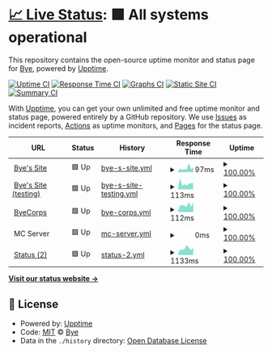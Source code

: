 # [📈 Live Status](https://status.byemc.xyz): <!--live status--> **🟩 All systems operational**

This repository contains the open-source uptime monitor and status page for [Bye](https://byemc.xyz), powered by [Upptime](https://github.com/upptime/upptime).

[![Uptime CI](https://github.com/byemc/status/workflows/Uptime%20CI/badge.svg)](https://github.com/byemc/status/actions?query=workflow%3A%22Uptime+CI%22)
[![Response Time CI](https://github.com/byemc/status/workflows/Response%20Time%20CI/badge.svg)](https://github.com/byemc/status/actions?query=workflow%3A%22Response+Time+CI%22)
[![Graphs CI](https://github.com/byemc/status/workflows/Graphs%20CI/badge.svg)](https://github.com/byemc/status/actions?query=workflow%3A%22Graphs+CI%22)
[![Static Site CI](https://github.com/byemc/status/workflows/Static%20Site%20CI/badge.svg)](https://github.com/byemc/status/actions?query=workflow%3A%22Static+Site+CI%22)
[![Summary CI](https://github.com/byemc/status/workflows/Summary%20CI/badge.svg)](https://github.com/byemc/status/actions?query=workflow%3A%22Summary+CI%22)

With [Upptime](https://upptime.js.org), you can get your own unlimited and free uptime monitor and status page, powered entirely by a GitHub repository. We use [Issues](https://github.com/byemc/status/issues) as incident reports, [Actions](https://github.com/byemc/status/actions) as uptime monitors, and [Pages](https://status.byemc.xyz) for the status page.

<!--start: status pages-->
<!-- This summary is generated by Upptime (https://github.com/upptime/upptime) -->
<!-- Do not edit this manually, your changes will be overwritten -->
<!-- prettier-ignore -->
| URL | Status | History | Response Time | Uptime |
| --- | ------ | ------- | ------------- | ------ |
| <img alt="" src="https://favicons.githubusercontent.com/www.byemc.xyz" height="13"> [Bye's Site](https://www.byemc.xyz) | 🟩 Up | [bye-s-site.yml](https://github.com/byemc/status/commits/HEAD/history/bye-s-site.yml) | <details><summary><img alt="Response time graph" src="./graphs/bye-s-site/response-time-week.png" height="20"> 97ms</summary><br><a href="https://status.byemc.xyz/history/bye-s-site"><img alt="Response time 130" src="https://img.shields.io/endpoint?url=https%3A%2F%2Fraw.githubusercontent.com%2Fbyemc%2Fstatus%2FHEAD%2Fapi%2Fbye-s-site%2Fresponse-time.json"></a><br><a href="https://status.byemc.xyz/history/bye-s-site"><img alt="24-hour response time 117" src="https://img.shields.io/endpoint?url=https%3A%2F%2Fraw.githubusercontent.com%2Fbyemc%2Fstatus%2FHEAD%2Fapi%2Fbye-s-site%2Fresponse-time-day.json"></a><br><a href="https://status.byemc.xyz/history/bye-s-site"><img alt="7-day response time 97" src="https://img.shields.io/endpoint?url=https%3A%2F%2Fraw.githubusercontent.com%2Fbyemc%2Fstatus%2FHEAD%2Fapi%2Fbye-s-site%2Fresponse-time-week.json"></a><br><a href="https://status.byemc.xyz/history/bye-s-site"><img alt="30-day response time 125" src="https://img.shields.io/endpoint?url=https%3A%2F%2Fraw.githubusercontent.com%2Fbyemc%2Fstatus%2FHEAD%2Fapi%2Fbye-s-site%2Fresponse-time-month.json"></a><br><a href="https://status.byemc.xyz/history/bye-s-site"><img alt="1-year response time 130" src="https://img.shields.io/endpoint?url=https%3A%2F%2Fraw.githubusercontent.com%2Fbyemc%2Fstatus%2FHEAD%2Fapi%2Fbye-s-site%2Fresponse-time-year.json"></a></details> | <details><summary><a href="https://status.byemc.xyz/history/bye-s-site">100.00%</a></summary><a href="https://status.byemc.xyz/history/bye-s-site"><img alt="All-time uptime 100.00%" src="https://img.shields.io/endpoint?url=https%3A%2F%2Fraw.githubusercontent.com%2Fbyemc%2Fstatus%2FHEAD%2Fapi%2Fbye-s-site%2Fuptime.json"></a><br><a href="https://status.byemc.xyz/history/bye-s-site"><img alt="24-hour uptime 100.00%" src="https://img.shields.io/endpoint?url=https%3A%2F%2Fraw.githubusercontent.com%2Fbyemc%2Fstatus%2FHEAD%2Fapi%2Fbye-s-site%2Fuptime-day.json"></a><br><a href="https://status.byemc.xyz/history/bye-s-site"><img alt="7-day uptime 100.00%" src="https://img.shields.io/endpoint?url=https%3A%2F%2Fraw.githubusercontent.com%2Fbyemc%2Fstatus%2FHEAD%2Fapi%2Fbye-s-site%2Fuptime-week.json"></a><br><a href="https://status.byemc.xyz/history/bye-s-site"><img alt="30-day uptime 100.00%" src="https://img.shields.io/endpoint?url=https%3A%2F%2Fraw.githubusercontent.com%2Fbyemc%2Fstatus%2FHEAD%2Fapi%2Fbye-s-site%2Fuptime-month.json"></a><br><a href="https://status.byemc.xyz/history/bye-s-site"><img alt="1-year uptime 100.00%" src="https://img.shields.io/endpoint?url=https%3A%2F%2Fraw.githubusercontent.com%2Fbyemc%2Fstatus%2FHEAD%2Fapi%2Fbye-s-site%2Fuptime-year.json"></a></details>
| <img alt="" src="https://favicons.githubusercontent.com/byemc-github-io-testing.pages.dev" height="13"> [Bye's Site (testing)](https://byemc-github-io-testing.pages.dev) | 🟩 Up | [bye-s-site-testing.yml](https://github.com/byemc/status/commits/HEAD/history/bye-s-site-testing.yml) | <details><summary><img alt="Response time graph" src="./graphs/bye-s-site-testing/response-time-week.png" height="20"> 113ms</summary><br><a href="https://status.byemc.xyz/history/bye-s-site-testing"><img alt="Response time 116" src="https://img.shields.io/endpoint?url=https%3A%2F%2Fraw.githubusercontent.com%2Fbyemc%2Fstatus%2FHEAD%2Fapi%2Fbye-s-site-testing%2Fresponse-time.json"></a><br><a href="https://status.byemc.xyz/history/bye-s-site-testing"><img alt="24-hour response time 124" src="https://img.shields.io/endpoint?url=https%3A%2F%2Fraw.githubusercontent.com%2Fbyemc%2Fstatus%2FHEAD%2Fapi%2Fbye-s-site-testing%2Fresponse-time-day.json"></a><br><a href="https://status.byemc.xyz/history/bye-s-site-testing"><img alt="7-day response time 113" src="https://img.shields.io/endpoint?url=https%3A%2F%2Fraw.githubusercontent.com%2Fbyemc%2Fstatus%2FHEAD%2Fapi%2Fbye-s-site-testing%2Fresponse-time-week.json"></a><br><a href="https://status.byemc.xyz/history/bye-s-site-testing"><img alt="30-day response time 114" src="https://img.shields.io/endpoint?url=https%3A%2F%2Fraw.githubusercontent.com%2Fbyemc%2Fstatus%2FHEAD%2Fapi%2Fbye-s-site-testing%2Fresponse-time-month.json"></a><br><a href="https://status.byemc.xyz/history/bye-s-site-testing"><img alt="1-year response time 116" src="https://img.shields.io/endpoint?url=https%3A%2F%2Fraw.githubusercontent.com%2Fbyemc%2Fstatus%2FHEAD%2Fapi%2Fbye-s-site-testing%2Fresponse-time-year.json"></a></details> | <details><summary><a href="https://status.byemc.xyz/history/bye-s-site-testing">100.00%</a></summary><a href="https://status.byemc.xyz/history/bye-s-site-testing"><img alt="All-time uptime 100.00%" src="https://img.shields.io/endpoint?url=https%3A%2F%2Fraw.githubusercontent.com%2Fbyemc%2Fstatus%2FHEAD%2Fapi%2Fbye-s-site-testing%2Fuptime.json"></a><br><a href="https://status.byemc.xyz/history/bye-s-site-testing"><img alt="24-hour uptime 100.00%" src="https://img.shields.io/endpoint?url=https%3A%2F%2Fraw.githubusercontent.com%2Fbyemc%2Fstatus%2FHEAD%2Fapi%2Fbye-s-site-testing%2Fuptime-day.json"></a><br><a href="https://status.byemc.xyz/history/bye-s-site-testing"><img alt="7-day uptime 100.00%" src="https://img.shields.io/endpoint?url=https%3A%2F%2Fraw.githubusercontent.com%2Fbyemc%2Fstatus%2FHEAD%2Fapi%2Fbye-s-site-testing%2Fuptime-week.json"></a><br><a href="https://status.byemc.xyz/history/bye-s-site-testing"><img alt="30-day uptime 100.00%" src="https://img.shields.io/endpoint?url=https%3A%2F%2Fraw.githubusercontent.com%2Fbyemc%2Fstatus%2FHEAD%2Fapi%2Fbye-s-site-testing%2Fuptime-month.json"></a><br><a href="https://status.byemc.xyz/history/bye-s-site-testing"><img alt="1-year uptime 100.00%" src="https://img.shields.io/endpoint?url=https%3A%2F%2Fraw.githubusercontent.com%2Fbyemc%2Fstatus%2FHEAD%2Fapi%2Fbye-s-site-testing%2Fuptime-year.json"></a></details>
| <img alt="" src="https://favicons.githubusercontent.com/byecorps.com" height="13"> [ByeCorps](https://byecorps.com) | 🟩 Up | [bye-corps.yml](https://github.com/byemc/status/commits/HEAD/history/bye-corps.yml) | <details><summary><img alt="Response time graph" src="./graphs/bye-corps/response-time-week.png" height="20"> 112ms</summary><br><a href="https://status.byemc.xyz/history/bye-corps"><img alt="Response time 135" src="https://img.shields.io/endpoint?url=https%3A%2F%2Fraw.githubusercontent.com%2Fbyemc%2Fstatus%2FHEAD%2Fapi%2Fbye-corps%2Fresponse-time.json"></a><br><a href="https://status.byemc.xyz/history/bye-corps"><img alt="24-hour response time 154" src="https://img.shields.io/endpoint?url=https%3A%2F%2Fraw.githubusercontent.com%2Fbyemc%2Fstatus%2FHEAD%2Fapi%2Fbye-corps%2Fresponse-time-day.json"></a><br><a href="https://status.byemc.xyz/history/bye-corps"><img alt="7-day response time 112" src="https://img.shields.io/endpoint?url=https%3A%2F%2Fraw.githubusercontent.com%2Fbyemc%2Fstatus%2FHEAD%2Fapi%2Fbye-corps%2Fresponse-time-week.json"></a><br><a href="https://status.byemc.xyz/history/bye-corps"><img alt="30-day response time 124" src="https://img.shields.io/endpoint?url=https%3A%2F%2Fraw.githubusercontent.com%2Fbyemc%2Fstatus%2FHEAD%2Fapi%2Fbye-corps%2Fresponse-time-month.json"></a><br><a href="https://status.byemc.xyz/history/bye-corps"><img alt="1-year response time 135" src="https://img.shields.io/endpoint?url=https%3A%2F%2Fraw.githubusercontent.com%2Fbyemc%2Fstatus%2FHEAD%2Fapi%2Fbye-corps%2Fresponse-time-year.json"></a></details> | <details><summary><a href="https://status.byemc.xyz/history/bye-corps">100.00%</a></summary><a href="https://status.byemc.xyz/history/bye-corps"><img alt="All-time uptime 100.00%" src="https://img.shields.io/endpoint?url=https%3A%2F%2Fraw.githubusercontent.com%2Fbyemc%2Fstatus%2FHEAD%2Fapi%2Fbye-corps%2Fuptime.json"></a><br><a href="https://status.byemc.xyz/history/bye-corps"><img alt="24-hour uptime 100.00%" src="https://img.shields.io/endpoint?url=https%3A%2F%2Fraw.githubusercontent.com%2Fbyemc%2Fstatus%2FHEAD%2Fapi%2Fbye-corps%2Fuptime-day.json"></a><br><a href="https://status.byemc.xyz/history/bye-corps"><img alt="7-day uptime 100.00%" src="https://img.shields.io/endpoint?url=https%3A%2F%2Fraw.githubusercontent.com%2Fbyemc%2Fstatus%2FHEAD%2Fapi%2Fbye-corps%2Fuptime-week.json"></a><br><a href="https://status.byemc.xyz/history/bye-corps"><img alt="30-day uptime 100.00%" src="https://img.shields.io/endpoint?url=https%3A%2F%2Fraw.githubusercontent.com%2Fbyemc%2Fstatus%2FHEAD%2Fapi%2Fbye-corps%2Fuptime-month.json"></a><br><a href="https://status.byemc.xyz/history/bye-corps"><img alt="1-year uptime 100.00%" src="https://img.shields.io/endpoint?url=https%3A%2F%2Fraw.githubusercontent.com%2Fbyemc%2Fstatus%2FHEAD%2Fapi%2Fbye-corps%2Fuptime-year.json"></a></details>
| <img alt="" src="https://favicons.githubusercontent.com/null" height="13"> MC Server | 🟩 Up | [mc-server.yml](https://github.com/byemc/status/commits/HEAD/history/mc-server.yml) | <details><summary><img alt="Response time graph" src="./graphs/mc-server/response-time-week.png" height="20"> 0ms</summary><br><a href="https://status.byemc.xyz/history/mc-server"><img alt="Response time 209" src="https://img.shields.io/endpoint?url=https%3A%2F%2Fraw.githubusercontent.com%2Fbyemc%2Fstatus%2FHEAD%2Fapi%2Fmc-server%2Fresponse-time.json"></a><br><a href="https://status.byemc.xyz/history/mc-server"><img alt="24-hour response time 0" src="https://img.shields.io/endpoint?url=https%3A%2F%2Fraw.githubusercontent.com%2Fbyemc%2Fstatus%2FHEAD%2Fapi%2Fmc-server%2Fresponse-time-day.json"></a><br><a href="https://status.byemc.xyz/history/mc-server"><img alt="7-day response time 0" src="https://img.shields.io/endpoint?url=https%3A%2F%2Fraw.githubusercontent.com%2Fbyemc%2Fstatus%2FHEAD%2Fapi%2Fmc-server%2Fresponse-time-week.json"></a><br><a href="https://status.byemc.xyz/history/mc-server"><img alt="30-day response time 0" src="https://img.shields.io/endpoint?url=https%3A%2F%2Fraw.githubusercontent.com%2Fbyemc%2Fstatus%2FHEAD%2Fapi%2Fmc-server%2Fresponse-time-month.json"></a><br><a href="https://status.byemc.xyz/history/mc-server"><img alt="1-year response time 209" src="https://img.shields.io/endpoint?url=https%3A%2F%2Fraw.githubusercontent.com%2Fbyemc%2Fstatus%2FHEAD%2Fapi%2Fmc-server%2Fresponse-time-year.json"></a></details> | <details><summary><a href="https://status.byemc.xyz/history/mc-server">100.00%</a></summary><a href="https://status.byemc.xyz/history/mc-server"><img alt="All-time uptime 100.00%" src="https://img.shields.io/endpoint?url=https%3A%2F%2Fraw.githubusercontent.com%2Fbyemc%2Fstatus%2FHEAD%2Fapi%2Fmc-server%2Fuptime.json"></a><br><a href="https://status.byemc.xyz/history/mc-server"><img alt="24-hour uptime 100.00%" src="https://img.shields.io/endpoint?url=https%3A%2F%2Fraw.githubusercontent.com%2Fbyemc%2Fstatus%2FHEAD%2Fapi%2Fmc-server%2Fuptime-day.json"></a><br><a href="https://status.byemc.xyz/history/mc-server"><img alt="7-day uptime 100.00%" src="https://img.shields.io/endpoint?url=https%3A%2F%2Fraw.githubusercontent.com%2Fbyemc%2Fstatus%2FHEAD%2Fapi%2Fmc-server%2Fuptime-week.json"></a><br><a href="https://status.byemc.xyz/history/mc-server"><img alt="30-day uptime 100.00%" src="https://img.shields.io/endpoint?url=https%3A%2F%2Fraw.githubusercontent.com%2Fbyemc%2Fstatus%2FHEAD%2Fapi%2Fmc-server%2Fuptime-month.json"></a><br><a href="https://status.byemc.xyz/history/mc-server"><img alt="1-year uptime 100.00%" src="https://img.shields.io/endpoint?url=https%3A%2F%2Fraw.githubusercontent.com%2Fbyemc%2Fstatus%2FHEAD%2Fapi%2Fmc-server%2Fuptime-year.json"></a></details>
| <img alt="" src="https://favicons.githubusercontent.com/bye.betteruptime.com" height="13"> [Status (2)](https://bye.betteruptime.com) | 🟩 Up | [status-2.yml](https://github.com/byemc/status/commits/HEAD/history/status-2.yml) | <details><summary><img alt="Response time graph" src="./graphs/status-2/response-time-week.png" height="20"> 1133ms</summary><br><a href="https://status.byemc.xyz/history/status-2"><img alt="Response time 1290" src="https://img.shields.io/endpoint?url=https%3A%2F%2Fraw.githubusercontent.com%2Fbyemc%2Fstatus%2FHEAD%2Fapi%2Fstatus-2%2Fresponse-time.json"></a><br><a href="https://status.byemc.xyz/history/status-2"><img alt="24-hour response time 1248" src="https://img.shields.io/endpoint?url=https%3A%2F%2Fraw.githubusercontent.com%2Fbyemc%2Fstatus%2FHEAD%2Fapi%2Fstatus-2%2Fresponse-time-day.json"></a><br><a href="https://status.byemc.xyz/history/status-2"><img alt="7-day response time 1133" src="https://img.shields.io/endpoint?url=https%3A%2F%2Fraw.githubusercontent.com%2Fbyemc%2Fstatus%2FHEAD%2Fapi%2Fstatus-2%2Fresponse-time-week.json"></a><br><a href="https://status.byemc.xyz/history/status-2"><img alt="30-day response time 1208" src="https://img.shields.io/endpoint?url=https%3A%2F%2Fraw.githubusercontent.com%2Fbyemc%2Fstatus%2FHEAD%2Fapi%2Fstatus-2%2Fresponse-time-month.json"></a><br><a href="https://status.byemc.xyz/history/status-2"><img alt="1-year response time 1290" src="https://img.shields.io/endpoint?url=https%3A%2F%2Fraw.githubusercontent.com%2Fbyemc%2Fstatus%2FHEAD%2Fapi%2Fstatus-2%2Fresponse-time-year.json"></a></details> | <details><summary><a href="https://status.byemc.xyz/history/status-2">100.00%</a></summary><a href="https://status.byemc.xyz/history/status-2"><img alt="All-time uptime 99.95%" src="https://img.shields.io/endpoint?url=https%3A%2F%2Fraw.githubusercontent.com%2Fbyemc%2Fstatus%2FHEAD%2Fapi%2Fstatus-2%2Fuptime.json"></a><br><a href="https://status.byemc.xyz/history/status-2"><img alt="24-hour uptime 100.00%" src="https://img.shields.io/endpoint?url=https%3A%2F%2Fraw.githubusercontent.com%2Fbyemc%2Fstatus%2FHEAD%2Fapi%2Fstatus-2%2Fuptime-day.json"></a><br><a href="https://status.byemc.xyz/history/status-2"><img alt="7-day uptime 100.00%" src="https://img.shields.io/endpoint?url=https%3A%2F%2Fraw.githubusercontent.com%2Fbyemc%2Fstatus%2FHEAD%2Fapi%2Fstatus-2%2Fuptime-week.json"></a><br><a href="https://status.byemc.xyz/history/status-2"><img alt="30-day uptime 99.94%" src="https://img.shields.io/endpoint?url=https%3A%2F%2Fraw.githubusercontent.com%2Fbyemc%2Fstatus%2FHEAD%2Fapi%2Fstatus-2%2Fuptime-month.json"></a><br><a href="https://status.byemc.xyz/history/status-2"><img alt="1-year uptime 99.95%" src="https://img.shields.io/endpoint?url=https%3A%2F%2Fraw.githubusercontent.com%2Fbyemc%2Fstatus%2FHEAD%2Fapi%2Fstatus-2%2Fuptime-year.json"></a></details>

<!--end: status pages-->

[**Visit our status website →**](https://status.byemc.xyz)

## 📄 License

- Powered by: [Upptime](https://github.com/upptime/upptime)
- Code: [MIT](./LICENSE) © [Bye](https://byemc.xyz)
- Data in the `./history` directory: [Open Database License](https://opendatacommons.org/licenses/odbl/1-0/)
